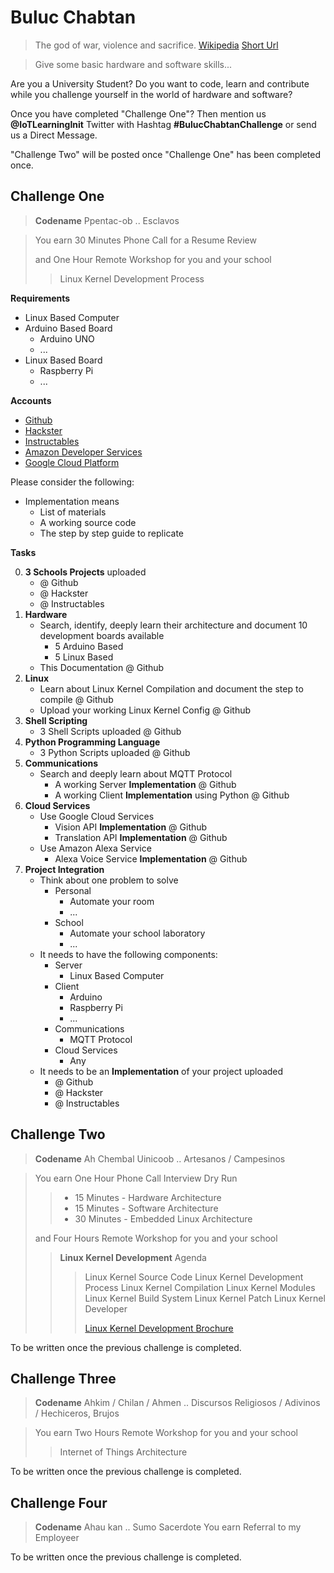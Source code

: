 # Buluc Chabtan

> The god of war, violence and sacrifice. [Wikipedia](https://en.wikipedia.org/wiki/List_of_Maya_gods_and_supernatural_beings) [Short Url](https://goo.gl/EaHYCN)

> Give some basic hardware and software skills...

Are you a University Student? Do you want to code, learn and contribute while you challenge yourself in the world of hardware and software?

Once you have completed "Challenge One"? Then mention us __@IoTLearningInit__ Twitter with Hashtag __#BulucChabtanChallenge__ or send us a Direct Message.

"Challenge Two" will be posted once "Challenge One" has been completed once.

## Challenge One

> __Codename__ Ppentac-ob .. Esclavos

> You earn 30 Minutes Phone Call for a Resume Review
>
> and One Hour Remote Workshop for you and your school
> > Linux Kernel Development Process

__Requirements__

- Linux Based Computer
- Arduino Based Board
  - Arduino UNO
  - ...
- Linux Based Board
  - Raspberry Pi
  - ...

__Accounts__

- [Github](https://github.com/)
- [Hackster](https://www.hackster.io/)
- [Instructables](http://www.instructables.com/)
- [Amazon Developer Services](https://developer.amazon.com/)
- [Google Cloud Platform](https://cloud.google.com/)

Please consider the following:

- Implementation means
  - List of materials
  - A working source code
  - The step by step guide to replicate

__Tasks__

0. __3 Schools Projects__ uploaded
   - @ Github
   - @ Hackster
   - @ Instructables
1. __Hardware__
   - Search, identify, deeply learn their architecture and document 10 development boards available
     - 5 Arduino Based
     - 5 Linux Based
   - This Documentation @ Github
2. __Linux__
   - Learn about Linux Kernel Compilation and document the step to compile @ Github
   - Upload your working Linux Kernel Config @ Github
3. __Shell Scripting__
   - 3 Shell Scripts uploaded @ Github
4. __Python Programming Language__
   - 3 Python Scripts uploaded @ Github
5. __Communications__
   - Search and deeply learn about MQTT Protocol
     - A working Server __Implementation__ @ Github
     - A working Client __Implementation__ using Python @ Github
6. __Cloud Services__
   - Use Google Cloud Services
     - Vision API __Implementation__ @ Github
     - Translation API __Implementation__ @ Github
   - Use Amazon Alexa Service
     - Alexa Voice Service __Implementation__ @ Github
7. __Project Integration__
   - Think about one problem to solve
     - Personal
       - Automate your room
       - ...
     - School
       - Automate your school laboratory
       - ...
   - It needs to have the following components:
     - Server
       - Linux Based Computer
     - Client
       - Arduino
       - Raspberry Pi
       - ...
     - Communications
       - MQTT Protocol
     - Cloud Services
       - Any
   - It needs to be an __Implementation__ of your project uploaded
     - @ Github
     - @ Hackster
     - @ Instructables

## Challenge Two

> __Codename__ Ah Chembal Uinicoob .. Artesanos / Campesinos

> You earn One Hour Phone Call Interview Dry Run
> > - 15 Minutes - Hardware Architecture
> > - 15 Minutes - Software Architecture
> > - 30 Minutes - Embedded Linux Architecture
>
> and Four Hours Remote Workshop for you and your school
> > __Linux Kernel Development__
> > Agenda
> > > Linux Kernel Source Code
> > > Linux Kernel Development Process
> > > Linux Kernel Compilation
> > > Linux Kernel Modules
> > > Linux Kernel Build System
> > > Linux Kernel Patch
> > > Linux Kernel Developer
> > > 
> > > [Linux Kernel Development Brochure](https://goo.gl/AzK8Q2)

To be written once the previous challenge is completed.

## Challenge Three

> __Codename__ Ahkim / Chilan / Ahmen .. Discursos Religiosos / Adivinos / Hechiceros, Brujos

> You earn Two Hours Remote Workshop for you and your school
> >  Internet of Things Architecture

To be written once the previous challenge is completed.

## Challenge Four

> __Codename__ Ahau kan .. Sumo Sacerdote
> You earn Referral to my Employeer

To be written once the previous challenge is completed.
